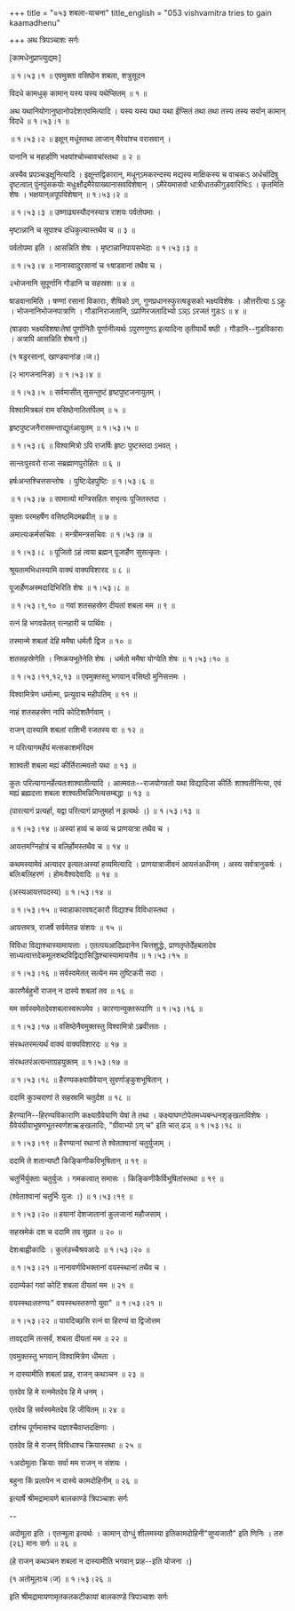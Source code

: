 +++
title = "०५३ शबला-याचना"
title_english = "053 vishvamitra tries to gain kaamadhenu"

+++
अथ त्रिपञ्चाशः सर्गः  

\[कामधेनुप्राप्त्युद्यमः\]  

 ॥ १।५३।१ ॥ एवमुक्ता वसिष्ठेन शबला, शत्रुसूदन  

विदधे कामधुक् कामान् यस्य यस्य यथेप्सितम्  ॥  १  ॥   

अथ यथानियोगानुष्ठानोपदेशःएवमित्यादि । यस्य यस्य यथा यथा ईप्सितं तथा तथा तस्य तस्य सर्वान् कामान् विदधे ॥ १।५३।१ ॥   

 ॥ १।५३।२ ॥ इक्षून् मधूंस्तथा लाजान् मैरेयांश्च वरासवान् ।  

पानानि च महार्हाणि भक्ष्यांश्चोच्चावचांस्तथा  ॥  २  ॥   

अस्यैव प्रपञ्चःइक्षूनित्यादि । इक्षून्तद्विकारान्, मधून्ऽमकरन्दस्य मद्यस्य माक्षिकस्य च वाचकःऽ अर्धर्चादिषु दृष्टत्वात् पुंनपुंसकयोः मधुःक्षौद्रमैरेयाख्यानासवविशेषान् । ऽमैरेयमासवो धात्रीधातकीगुडवारिभिःऽ । कृतमिति शेषः । भक्षयान्अपूपविशेषान् ॥ १।५३।२ ॥   

 ॥ १।५३।३ ॥ उष्णाढ्यस्यौदनस्यात्र राशयः पर्वतोपमाः ।  

मृष्टान्नानि च सूपाश्च दधिकुल्यास्तथैव च  ॥  ३  ॥   

पर्वतोपमा इति । आसन्निति शेषः । मृष्टान्नानिपायसभेदाः ॥ १।५३।३ ॥   

 ॥ १।५३।४ ॥ नानास्वादुरसानां च १षाडवानां तथैव च ।  

२भोजनानि सुपूर्णानि गौडानि च सहस्रशः  ॥  ४  ॥   

षाडवानामिति । षण्णां रसानां विकाराः, शैषिको ऽण्, गुणप्रधानस्फुरत्षड्रसको भक्ष्यविशेषः । औत्तरीत्या ऽ ऽहुः । भोजनानिभोजनपात्राणि । गौडानिराजतानि, ऽप्राणिरजतादिभ्यो ऽञ्ऽ ऽरजतं गुडःऽ  ॥  ४  ॥   

(षाडवाः भक्ष्यविशषाःतेषां पूर्णानितैः पूर्णानीत्यर्थः ऽपुरणगुणऽ इत्यादिना तृतीयार्थे षष्ठी । गौडानि--गुडविकाराः । अत्रापि आसन्निति शेषःगो।)  

(१ षड्ररसानां, खाण्डवानांङ।ज।)  

(२ भागजनानिङ) ॥ १।५३।४ ॥   

 ॥ १।५३।५ ॥ सर्वमासीत् सुसन्तुष्टं हृष्टपुष्टजनायुतम् ।  

विश्वामित्रबलं राम वसिष्ठेनातितर्पितम्  ॥  ५  ॥   

हृष्टपुष्टजनैरासमन्ताद्युतंआयुतम् ॥ १।५३।५ ॥   

 ॥ १।५३।६ ॥ विश्वामित्रो ऽपि राजर्षिः हृष्टः पुष्टस्तदा ऽभवत् ।  

सान्तःपुरवरो राजा सब्रह्माणपुरोहितः  ॥  ६  ॥   

हर्षःअन्तश्चित्तसन्तोषः । पुष्टिःदेहपुष्टिः ॥ १।५३।६ ॥   

 ॥ १।५३।७ ॥ सामात्यो मन्त्रिसहितः सभृत्यः पूजितस्तदा ।  

युक्तः परमहर्षेण वसिष्ठमिदमब्रवीत्  ॥  ७  ॥   

अमात्यःकर्मसचिवः । मन्त्रीमन्त्रसचिवः ॥ १।५३।७ ॥   

 ॥ १।५३।८ ॥ पूजितो ऽहं त्वया ब्रह्मन् पूजार्हेण सुसत्कृतः ।  

श्रूयतामभिधास्यामि वाक्यं वाक्यविशारद  ॥  ८  ॥   

पूजार्हेणअस्मदादिभिरिति शेषः ॥ १।५३।८ ॥   

 ॥ १।५३।९,१० ॥ गवां शतसहस्रेण दीयतां शबला मम  ॥  ९  ॥   

रत्नं हि भगवन्नेतत् रत्नहारी च पार्थिवः ।  

तस्मान्मे शबलां देहि ममैषा धर्मतौ द्विज  ॥  १०  ॥   

शतसहस्रेणेति । निष्क्रयभूतेनेति शेषः । धर्मतो ममैषा योग्येति शेषः ॥ १।५३।१० ॥   

 ॥ १।५३।११,१२,१३ ॥ एवमुक्तस्तु भगवान् वसिष्ठो मुनिसत्तमः ।  

विश्वामित्रेण धर्मात्मा, प्रत्युवाच महीपतिम्  ॥  ११  ॥   

नाहं शतसहस्रेण नापि कोटिशतैर्गवाम् ।  

राजन् दास्यामि शबलां राशिभी रजतस्य वा  ॥  १२  ॥   

न परित्यागमर्हेयं मत्सकाशमंरिदम  

शाश्वती शबला मह्यं कीर्तिरात्मवतो यथा  ॥  १३  ॥   

कुतः परित्यागानर्हेत्यतःशाश्वातीत्यादि । आत्मवतः--राजयोगवतो यथा विद्यादिजा कीर्तिः शाश्वतीनित्या, एवं मह्यं ब्रह्मदत्ता शबला शाश्वतीमन्निनित्यसम्बद्धा  ॥  १३  ॥   

(पारत्यागं प्रत्यर्हा, यद्वा परित्यागं प्राप्तुमर्हा न इत्यर्थः ।) ॥ १।५३।१३ ॥   

 ॥ १।५३।१४ ॥ अस्यां हव्यं च कव्यं च प्राणयात्रा तथैव च ।  

आयत्तमग्निहोत्रं च बलिर्होमस्तथैव च  ॥  १४  ॥   

कथमस्यामेवं अत्यादर इत्यतःअस्यां हव्यमित्यादि । प्राणयात्राजीवनं आयत्तंअधीनम् । अस्य सर्वत्रानुकर्षः । बलिःबलिहरणं । होमःवैश्वदेवादिः  ॥  १४  ॥   

(अस्यआयत्तपदस्य) ॥ १।५३।१४ ॥   

 ॥ १।५३।१५ ॥ स्वाहाकारवषट्कारौ विद्याश्च विविधास्तथा ।  

आयत्तमत्र, राजर्षे सर्वमेतन्न संशयः  ॥  १५  ॥   

विविधा विद्याश्चास्यामायत्ताः । एतत्पयआदिप्रदानेन चित्तशुद्धेः, प्राणतृप्तेर्देहबलादेव साध्यत्वात्तदेकमूलशब्दविद्विद्यासिद्धिश्चास्यामायत्तैव ॥ १।५३।१५ ॥   

 ॥ १।५३।१६ ॥ सर्वस्वमेतत् सत्येन मम तुष्टिकरी सदा ।  

कारणैर्बहुभी राजन् न दास्ये शबलां तव  ॥  १६  ॥   

मम सर्वस्वमेतदेवशबलास्वरूपमेव । कारणान्युक्तरूपाणि ॥ १।५३।१६ ॥   

 ॥ १।५३।१७ ॥ वसिष्ठेनैवमुक्तस्तु विश्वामित्रो ऽब्रवीत्ततः ।  

संरब्धतरमत्यर्थं वाक्यं वाक्यविशारदः  ॥  १७  ॥   

संरब्धतरंअत्यन्ताग्रहयुक्तम् ॥ १।५३।१७ ॥   

 ॥ १।५३।१८ ॥ हैरण्यकक्ष्याग्रैवेयान् सुवर्णाङ्कुशभूषितान् ।  

ददामि कुञ्चराणां ते सहस्रामि चतुर्दश  ॥  १८  ॥   

हैरण्यानि--हिरण्यविकाराणि कक्ष्याग्रैवेयाणि येषां ते तथा । कक्ष्याघण्टोपेतमध्यबन्धनशृङ्खलाविशेषः । ग्रैवेयंग्रीवाभूषणभूतस्वर्णशऋङ्खलादिः, "ग्रीवाभ्यो ऽण् च" इति चात् ढञ् ॥ १।५३।१८ ॥   

 ॥ १।५३।१९ ॥ हैरण्यानां रथानां ते श्वेताश्वानां चतुर्युजाम् ।  

ददामि ते शतान्यष्टौ किङ्किणीकविभूषितान्  ॥  १९  ॥   

चतुर्भिर्युक्ताः चतुर्युजः । गमकत्वात् समासः । किङ्किणीकैर्विभूषितांस्तथा  ॥  १९  ॥   

(श्वेताश्वानां चतुर्भिः युजः ।) ॥ १।५३।१९ ॥   

 ॥ १।५३।२० ॥ हयानां देशजातानां कुलजानां महौजसाम् ।  

सहस्रमेकं दश च ददामि तव सुव्रत  ॥  २०  ॥   

देशःबाह्वीकादिः । कुलंउच्चैश्रवआदेः ॥ १।५३।२० ॥   

 ॥ १।५३।२१ ॥ नानावर्णविभक्तानां वयस्स्थानां तथैव च ।  

ददाम्येकां गवां कोटिं शबला दीयतां मम  ॥  २१  ॥   

वयस्स्थाःतरुण्यः" वयस्स्थस्तरुणो युवा" ॥ १।५३।२१ ॥   

 ॥ १।५३।२२ ॥ यावदिच्छसि रत्नं वा हिरण्यं वा द्विजोत्तम  

तावद्ददामि तत्सर्वं, शबला दीयतां मम  ॥  २२  ॥   

एवमुक्तस्तु भगवान् विश्वामित्रेण धीमता ।  

न दास्यामीति शबलां प्राह, राजन् कथञ्चन  ॥  २३  ॥   

एतदेव हि मे रत्नमेतदेव हि मे धनम् ।  

एतदेव हि सर्वस्वमेतदेव हि जीवितम्  ॥  २४  ॥   

दर्शश्च पूर्णमासश्च यज्ञाश्चैवाप्तदक्षिणाः ।  

एतदेव हि मे राजन् विविधाश्च क्रियास्तथा  ॥  २५  ॥   

१अदोमूलाः क्रियाः सर्वा मम राजन् न संशयः ।  

बहुना किं प्रलापेन न दास्ये कामदोहिनीम्  ॥  २६  ॥   

इत्यार्षे श्रीमद्रामायणे बालकाण्डे त्रिपञ्चाशः सर्गः  

--  

अदोमूला इति । एतन्मूला इत्यर्थः । कामान् दोग्धुं शीलमस्या इतिकामदोहिनी"सुप्यजातौ" इति णिनिः । तरु (२६) मानः सर्गः  ॥  २६  ॥   

(हे राजन् कथञ्चन शबलां न दास्यामीति भगवान् प्राह--इति योजना ।)  

(१ अतोमूलाःच।ज) ॥ १।५३।२६ ॥   

इति श्रीमद्रामायणामृतकतकटीकायां बालकाण्डे त्रिपञ्चाशः सर्गः  

  

